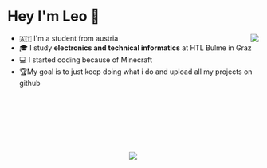 # Hey I'm **Leo** :wave:

<div>
  <img width="px" align="right" src="https://upload.wikimedia.org/wikipedia/commons/3/3f/Totally_not_a_Rickroll_QR_code.png" />

  <ul>
    <li>🇦🇹 I'm a student from austria</li>
    <li>🎓 I study <b>electronics and technical informatics</b> at HTL Bulme in Graz</li>
    <li>💻 I started coding because of Minecraft</li>
    <li>🏆My goal is to just keep doing what i do and upload all my projects on github</li>
  </ul>
</div>

<br></br>
<br></br>
<br></br>

<p align="center"> <img src="https://github-readme-stats.vercel.app/api?username=leschi4banane&show_icons=true&theme=onedark& "/></p>
